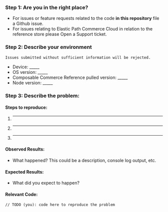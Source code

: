 ### Step 1: Are you in the right place?

  * For issues or feature requests related to the code **in this repository** file a Github issue.
  * For issues relating to Elastic Path Commerce Cloud in relation to the reference store please Open a Support ticket.

### Step 2: Describe your environment

  ```
  Issues submitted without sufficient information will be rejected.
  ```

  * Device: _____
  * OS version: _____
  * Composable Commerce Reference pulled version: _____
  * Node version: _____

### Step 3: Describe the problem:

#### Steps to reproduce:

  1. _____
  2. _____
  3. _____

#### Observed Results:

  * What happened?  This could be a description, console log output, etc.

#### Expected Results:

  * What did you expect to happen?

#### Relevant Code:

  ```
  // TODO (you): code here to reproduce the problem
  ```
